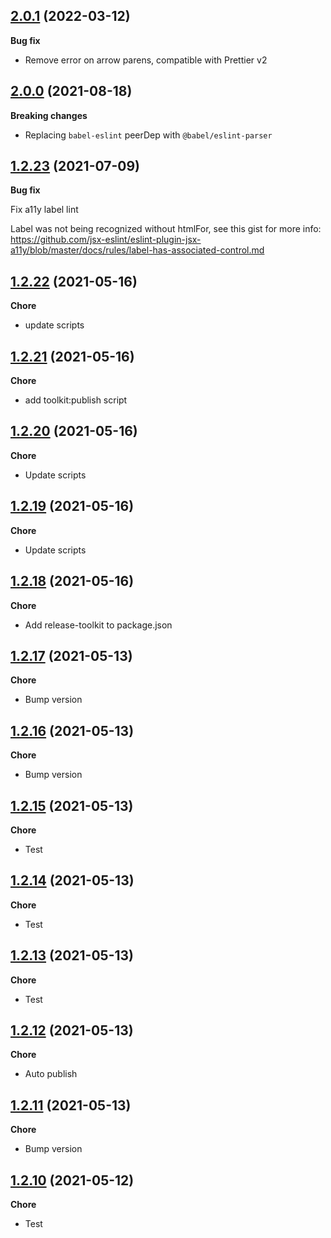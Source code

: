 ## [2.0.1](https://github.com/helloitsjoe/eslint-config-helloitsjoe/releases/tag/v2.0.1) (2022-03-12)

**Bug fix**

- Remove error on arrow parens, compatible with Prettier v2

## [2.0.0](https://github.com/helloitsjoe/eslint-config-helloitsjoe/releases/tag/v2.0.0) (2021-08-18)

**Breaking changes**

- Replacing `babel-eslint` peerDep with `@babel/eslint-parser`

## [1.2.23](https://github.com/helloitsjoe/eslint-config-helloitsjoe/releases/tag/v1.2.23) (2021-07-09)

**Bug fix**

Fix a11y label lint

Label was not being recognized without
htmlFor, see this gist for more info:
https://github.com/jsx-eslint/eslint-plugin-jsx-a11y/blob/master/docs/rules/label-has-associated-control.md

## [1.2.22](https://github.com/helloitsjoe/eslint-config-helloitsjoe/releases/tag/v1.2.22) (2021-05-16)

**Chore**

- update scripts

## [1.2.21](https://github.com/helloitsjoe/eslint-config-helloitsjoe/releases/tag/v1.2.21) (2021-05-16)

**Chore**

- add toolkit:publish script

## [1.2.20](https://github.com/helloitsjoe/eslint-config-helloitsjoe/releases/tag/v1.2.20) (2021-05-16)

**Chore**

- Update scripts

## [1.2.19](https://github.com/helloitsjoe/eslint-config-helloitsjoe/releases/tag/v1.2.19) (2021-05-16)

**Chore**

- Update scripts

## [1.2.18](https://github.com/helloitsjoe/eslint-config-helloitsjoe/releases/tag/v1.2.18) (2021-05-16)

**Chore**

- Add release-toolkit to package.json

## [1.2.17](https://github.com/undefined/releases/tag/v1.2.17) (2021-05-13)

**Chore**

- Bump version

## [1.2.16](https://github.com/undefined/releases/tag/v1.2.16) (2021-05-13)

**Chore**

- Bump version

## [1.2.15](https://github.com/helloitsjoe/eslint-config-helloitsjoe/releases/tag/v1.2.15) (2021-05-13)

**Chore**

- Test

## [1.2.14](https://github.com/helloitsjoe/eslint-config-helloitsjoe/releases/tag/v1.2.14) (2021-05-13)

**Chore**

- Test

## [1.2.13](https://github.com/helloitsjoe/eslint-config-helloitsjoe/releases/tag/v1.2.13) (2021-05-13)

**Chore**

- Test

## [1.2.12](https://github.com/helloitsjoe/eslint-config-helloitsjoe/releases/tag/v1.2.12) (2021-05-13)

**Chore**

- Auto publish

## [1.2.11](https://github.com/helloitsjoe/eslint-config-helloitsjoe/releases/tag/v1.2.11) (2021-05-13)

**Chore**

- Bump version

## [1.2.10](https://github.com/helloitsjoe/eslint-config-helloitsjoe/releases/tag/v1.2.10) (2021-05-12)

**Chore**

- Test

